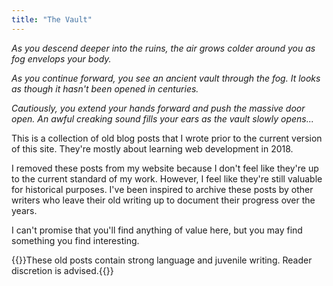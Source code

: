 ```yaml
---
title: "The Vault"
---
```


_As you descend deeper into the ruins, the air grows colder around you as fog envelops your body._

_As you continue forward, you see an ancient vault through the fog. It looks as though it hasn't been opened in centuries._

_Cautiously, you extend your hands forward and push the massive door open. An awful creaking sound fills your ears as the vault slowly opens..._

This is a collection of old blog posts that I wrote prior to the current version of this site. They're mostly about learning web development in 2018.

I removed these posts from my website because I don't feel like they're up to the current standard of my work. However, I feel like they're still valuable for historical purposes. I've been inspired to archive these posts by other writers who leave their old writing up to document their progress over the years.

I can't promise that you'll find anything of value here, but you may find something you find interesting.

{{<note title="Warning">}}These old posts contain strong language and juvenile writing. Reader discretion is advised.{{</note>}}
